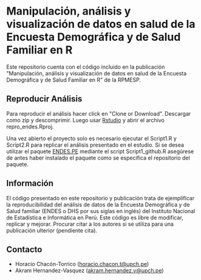 # Manipulación, análisis y visualización de datos en salud de la Encuesta Demográfica y de Salud Familiar en R

Este repositorio cuenta con el código incluido en la publicación "Manipulación, análisis y visualización de datos en salud de la Encuesta Demográfica y de Salud Familiar en R" de la RPMESP.

## Reproducir Análisis

Para reproducir el análisis hacer click en "Clone or Download". Descargar como zip y descomprimir. Luego usar [Rstudio](https://www.rstudio.com/) y abrir el archivo repro_endes.Rproj.

Una vez abierto el proyecto solo es necesario ejecutar el Script1.R y Script2.R para replicar el análisis presentado en el estudio. Si se desea utilizar el paquete [ENDES.PE](https://github.com/horaciochacon/ENDES.PE) mediante el script Script1_github.R asegúrese de antes haber instalado el paquete como se especifica el repositorio del paquete.

## Información

El código presentado en este repositorio y publicación trata de ejemplificar la reproducibilidad del análisis de datos de la Encuesta Demográfica y de Salud familiar (ENDES o DHS por sus siglas en inglés) del Instituto Nacional de Estadística e Informática en Perú. Este código es libre de modificar, replicar y mejorar. Procurar citar a los autores si se utiliza para una publicación ulterior (pendiente cita).

## Contacto

* Horacio Chacón-Torrico (horacio.chacon.t@upch.pe)
* Akram Hernandez-Vasquez (akram.hernandez.v@upch.pe)
